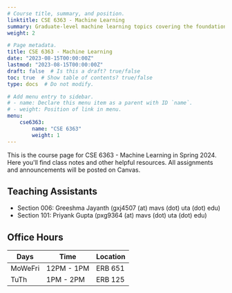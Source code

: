 ```yaml
---
# Course title, summary, and position.
linktitle: CSE 6363 - Machine Learning
summary: Graduate-level machine learning topics covering the foundations up to modern publications.
weight: 2

# Page metadata.
title: CSE 6363 - Machine Learning
date: "2023-08-15T00:00:00Z"
lastmod: "2023-08-15T00:00:00Z"
draft: false  # Is this a draft? true/false
toc: true  # Show table of contents? true/false
type: docs  # Do not modify.

# Add menu entry to sidebar.
# - name: Declare this menu item as a parent with ID `name`.
# - weight: Position of link in menu.
menu:
    cse6363:
        name: "CSE 6363"
        weight: 1
---
```


This is the course page for CSE 6363 - Machine Learning in Spring 2024. Here you'll find class notes and other helpful resources. All assignments and announcements will be posted on Canvas.

## Teaching Assistants

- Section 006: Greeshma Jayanth (gxj4507 (at) mavs (dot) uta (dot) edu)
- Section 101: Priyank Gupta (pxg9364 (at) mavs (dot) uta (dot) edu)

## Office Hours

| Days    | Time       | Location |
| ------- | ---------- | -------- |
| MoWeFri | 12PM - 1PM | ERB 651  |
| TuTh    | 1PM - 2PM  | ERB 125  |